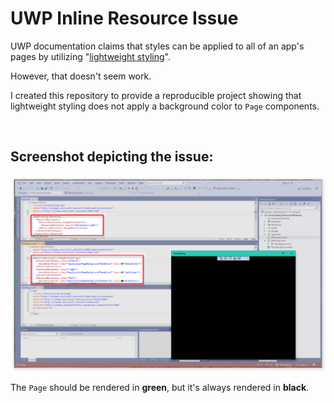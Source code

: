 # UWP Inline Resource Issue

UWP documentation claims that styles can be applied to all of an app's pages by utilizing "[lightweight styling](https://docs.microsoft.com/windows/uwp/design/controls-and-patterns/xaml-styles#lightweight-styling)".

However, that doesn't seem work.

I created this repository to provide a reproducible project showing that lightweight styling does not apply a background color to `Page` components.

<br/>

## Screenshot depicting the issue:

![UWP - Lightweight Styling not being applied](screenshot.png)

The `Page` should be rendered in **green**, but it's always rendered in **black**.